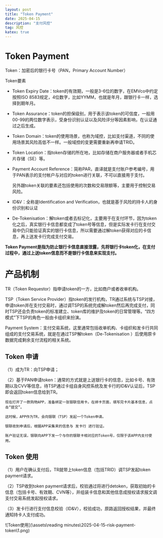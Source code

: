 ```yaml
---
layout: post
title: "Token Payment"
date: 2025-04-15
description: "支付风控"
tag: 风控
katex: true
---
```


# Token Payment

Token：加密后的银行卡号（PAN，Primary Account Number）

Token要素

- Token Expiry Date：token的有效期，一般是3-6位的数字，在EMVco中约定按照ISO 8583规定，4位数字，比如YYMM，也就是年月，跟银行卡一样，选择到期年月。

- Token Assurance：token的担保级别，用于表示该token的可信度，一般用00-99的两位数字表示，受身份识别认证以及风险评分等因素影响，在认证通过之后生成。

- Token Domain：token的使用场景，也称为域控，比如支付渠道，不同的使用场景其风险高低不一样。一般域控的变更需要重新再申请TRID。

- Token Location：指token存储的所在地，比如存储在商户服务器或者手机芯片存储（SE）等。

- Payment Account Reference：简称PAR，直译就是支付账户参考编号，用于PAN表示的支付帐户与对应的token进行关联，不可以直接用于支付。

  另外跟token关联的要素还包括使用的次数和交易限额等，主要用于控制交易风险。

- ID&V：全称是Identification and Verification，也就是基于风险的持卡人的身份识别和认证
- De-Tokenisation：解token或者去标记化，主要用于在支付环节，因为token化之后，真实银行卡信息都变成了token号等信息，但是实际发卡行在支付交易中仍只能验证真实的银行卡信息，所以需要通过解token获得对应的卡信息，再上送发卡行完成支付交易。

**Token Payment是指为防止银行卡信息直接泄露，先将银行卡token化，在支付过程中，通过上送token信息而不是银行卡信息来实现支付。**

# 产品机制

TR（Token Requestor）指申请token的一方，比如商户或者收单机构。

TSP（Token Service Provider）指token的发行机构，TR通过系统与TSP对接，申请token并在支付交易时，通过调TSP的系统完成解token然后再完成支付，同时TSP还会负责token的标准建立、token库的维护及token的日常管理等。“四方模式”下TSP的角色一般由卡组织来扮演。

Payment System：支付交易系统，这里通常包括收单机构、卡组织和发卡行共同组成的支付交易系统，就是在通过TSP解token（De-Tokenisation ）后使用原卡数据完成剩余支付流程的相关系统。

## Token 申请

（1）成为TR：向TSP申请；

（2）基于PAN申请token：通常的方式就是上送银行卡的信息，比如卡号、有效期以及CVV等信息，待TSP通过卡组自身风控系统及发卡行的ID&V认证后，TSP即会返回token信息给到TR。

```
现在打开了一款购物APP，准备绑定一张银联信用卡。在绑卡页面，填写完卡片基本信息，点击“提交”。

这时候，APP作为TR，会向银联（TSP）发起一个Token申请。

银联收到申请后，根据APP采集来的信息与 发卡行 进行验证。

账户验证无误，银联向APP下发一个与你的银联卡相对应的Token号，仅限于该APP内支付使用。
```

## Token 使用

（1）用户在确认支付后，TR就带上token信息（包括TRID）调TSP发起token payment请求。

（2）TSP收到token payment请求后，校验通过将进行detoken，获取初始的卡信息（包括卡号、有效期、CVN等），并组装卡信息和其他信息成授权请求报文调支付交易系统发起授权请求。

（3）发卡行进行支付信息校验（ID&V），校验成功，原路返回授权结果，并最终通知持卡人支付成功。

![Token使用](\assets\reading minutes\2025-04-15-risk-payment-token\1.png)

